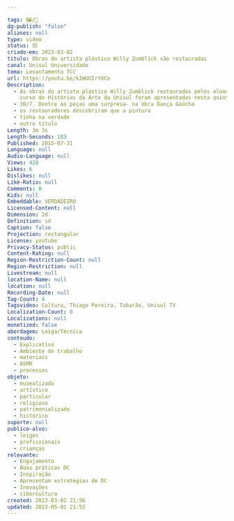 ```yaml
---

tags: 🖼️/🎥️
dg-publish: "false"
aliases: null
type: video
status: 🟨️
criado-em: 2023-03-02
titulo: Obras do artista plástico Willy Zumblick são restauradas
canal: Unisul Universidade
tema: Levantamento TCC
url: https://youtu.be/kIWUUIrYXCo
Description:
  - As obras do artista plástico Willy Zumblick restauradas pelos alunos do
    curso de Histórias da Arte da Unisul foram apresentadas nesta quinta-feira
  - 30/7. Dentre as peças uma surpresa- na obra Dança Gaúcha
  - os restauradores descobriram que a pintura
  - tinha na verdade
  - outro título
Length: 3m 3s
Length-Seconds: 183
Published: 2015-07-31
Language: null
Audio-Language: null
Views: 428
Likes: 6
Dislikes: null
Like-Ratio: null
Comments: 0
Kids: null
Embeddable: VERDADEIRO
Licensed-Content: null
Dimension: 2d
Definition: sd
Caption: false
Projection: rectangular
License: youtube
Privacy-Status: public
Content-Rating: null
Region-Restriction-Count: null
Region-Restriction: null
Livestream: null
location-Name: null
location: null
Recording-Date: null
Tag-Count: 4
Tagsvideo: Cultura, Thiago Pereira, Tubarão, Unisul TV
Localization-Count: 0
Localizations: null
monetized: false
abordagem: Leiga/Técnica
conteudo:
  - Explicativo
  - Ambiente de trabalho
  - materiais
  - ASMR
  - processos
objeto:
  - musealizado
  - artístico
  - particular
  - religioso
  - patrimonializado
  - histórico
suporte: null
publico-alvo:
  - leigos
  - profissionais
  - crianças
relevante:
  - Engajamento
  - Boas práticas DC
  - Inspiração
  - Apresentam estratégias de DC
  - Inovações
  - cibercultura
created: 2023-03-02 21:56
updated: 2023-05-01 21:53
---
```

